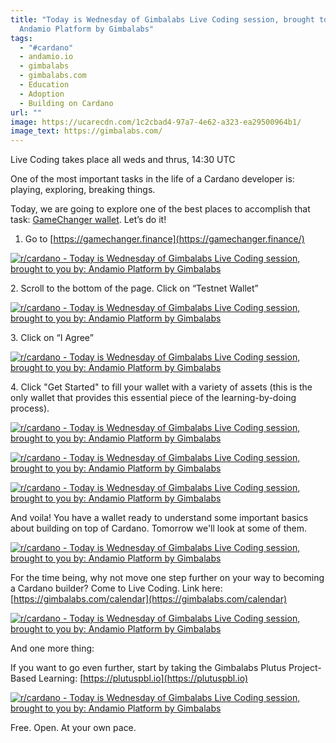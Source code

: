 ```yaml
---
title: "Today is Wednesday of Gimbalabs Live Coding session, brought to you by:
  Andamio Platform by Gimbalabs"
tags:
  - "#cardano"
  - andamio.io
  - gimbalabs
  - gimbalabs.com
  - Education
  - Adoption
  - Building on Cardano
url: ""
image: https://ucarecdn.com/1c2cbad4-97a7-4e62-a323-ea29500964b1/
image_text: https://gimbalabs.com/
---
```


Live Coding takes place all weds and thrus, 14:30 UTC

One of the most important tasks in the life of a Cardano developer is: playing, exploring, breaking things.

Today, we are going to explore one of the best places to accomplish that task: [GameChanger wallet](https://gamechanger.finance/). Let’s do it!

1.  Go to [https://gamechanger.finance](https://gamechanger.finance/)
    

[![r/cardano - Today is Wednesday of Gimbalabs Live Coding session, brought to you by: Andamio Platform by Gimbalabs](https://preview.redd.it/v60p82cv6nmb1.jpg?width=1348&format=pjpg&auto=webp&s=82091e2533206d50206b6f8d85aa2ecfa3f1b609)](https://preview.redd.it/v60p82cv6nmb1.jpg?width=1348&format=pjpg&auto=webp&s=82091e2533206d50206b6f8d85aa2ecfa3f1b609)

2\. Scroll to the bottom of the page. Click on “Testnet Wallet”

[![r/cardano - Today is Wednesday of Gimbalabs Live Coding session, brought to you by: Andamio Platform by Gimbalabs](https://preview.redd.it/2t6m7v6w6nmb1.jpg?width=1346&format=pjpg&auto=webp&s=e943ba1213e2ee8b30b8d35f9dc8b5d33660d103)](https://preview.redd.it/2t6m7v6w6nmb1.jpg?width=1346&format=pjpg&auto=webp&s=e943ba1213e2ee8b30b8d35f9dc8b5d33660d103)

3\. Click on “I Agree”

[![r/cardano - Today is Wednesday of Gimbalabs Live Coding session, brought to you by: Andamio Platform by Gimbalabs](https://preview.redd.it/wluu5e6i7nmb1.png?width=1366&format=png&auto=webp&s=2bac7211cb262ef9232ebf47ff5ce5c054f78e2f)](https://preview.redd.it/wluu5e6i7nmb1.png?width=1366&format=png&auto=webp&s=2bac7211cb262ef9232ebf47ff5ce5c054f78e2f)

4\. Click "Get Started" to fill your wallet with a variety of assets (this is the only wallet that provides this essential piece of the learning-by-doing process).

[![r/cardano - Today is Wednesday of Gimbalabs Live Coding session, brought to you by: Andamio Platform by Gimbalabs](https://preview.redd.it/ugu33jbj7nmb1.png?width=1366&format=png&auto=webp&s=b921ab7d139a787893803e899a0dc9adeefdccfb)](https://preview.redd.it/ugu33jbj7nmb1.png?width=1366&format=png&auto=webp&s=b921ab7d139a787893803e899a0dc9adeefdccfb)

[![r/cardano - Today is Wednesday of Gimbalabs Live Coding session, brought to you by: Andamio Platform by Gimbalabs](https://preview.redd.it/fcrpf6om7nmb1.png?width=1366&format=png&auto=webp&s=bdbaf33af90b2d39b02bcf0e25eab8276f4a1096)](https://preview.redd.it/fcrpf6om7nmb1.png?width=1366&format=png&auto=webp&s=bdbaf33af90b2d39b02bcf0e25eab8276f4a1096)

[![r/cardano - Today is Wednesday of Gimbalabs Live Coding session, brought to you by: Andamio Platform by Gimbalabs](https://preview.redd.it/flhb2bom7nmb1.png?width=1366&format=png&auto=webp&s=aeb58dcb56b361e0ea3f703ef12dd43ab57f21a8)](https://preview.redd.it/flhb2bom7nmb1.png?width=1366&format=png&auto=webp&s=aeb58dcb56b361e0ea3f703ef12dd43ab57f21a8)

And voila! You have a wallet ready to understand some important basics about building on top of Cardano. Tomorrow we'll look at some of them.

[![r/cardano - Today is Wednesday of Gimbalabs Live Coding session, brought to you by: Andamio Platform by Gimbalabs](https://preview.redd.it/4sdqn23o7nmb1.png?width=1366&format=png&auto=webp&s=f1412703058f9640a435f2621bbb49573856acb7)](https://preview.redd.it/4sdqn23o7nmb1.png?width=1366&format=png&auto=webp&s=f1412703058f9640a435f2621bbb49573856acb7)

For the time being, why not move one step further on your way to becoming a Cardano builder? Come to Live Coding. Link here: [https://gimbalabs.com/calendar](https://gimbalabs.com/calendar)

[![r/cardano - Today is Wednesday of Gimbalabs Live Coding session, brought to you by: Andamio Platform by Gimbalabs](https://preview.redd.it/c5bzrntu7nmb1.png?width=1366&format=png&auto=webp&s=db6872dc845f578dbd2b18950ffdcc4430c1485a)](https://preview.redd.it/c5bzrntu7nmb1.png?width=1366&format=png&auto=webp&s=db6872dc845f578dbd2b18950ffdcc4430c1485a)

And one more thing:

If you want to go even further, start by taking the Gimbalabs Plutus Project-Based Learning: [https://plutuspbl.io](https://plutuspbl.io)

[![r/cardano - Today is Wednesday of Gimbalabs Live Coding session, brought to you by: Andamio Platform by Gimbalabs](https://preview.redd.it/ydncxmho6nmb1.jpg?width=1280&format=pjpg&auto=webp&s=f02df988a238e975129c203559fa9ac22d75207a)](https://preview.redd.it/ydncxmho6nmb1.jpg?width=1280&format=pjpg&auto=webp&s=f02df988a238e975129c203559fa9ac22d75207a)

Free. Open. At your own pace.
